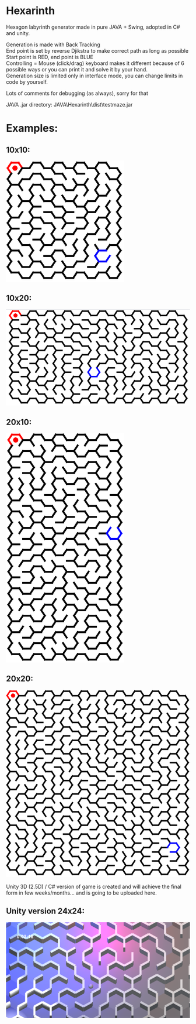 # Hexarinth
Hexagon labyrinth generator made in pure JAVA + Swing, adopted in C# and unity.

Generation is made with Back Tracking<br />
End point is set by reverse Djikstra to make correct path as long as possible<br />
Start point is RED, end point is BLUE<br />
Controlling = Mouse (click/drag) keyboard makes it different because of 6 possible ways or you can print it and solve it by your hand.<br />
Generation size is limited only in interface mode, you can change limits in code by yourself. <br />

Lots of comments for debugging (as always), sorry for that

JAVA .jar directory: JAVA\Hexarinth\dist\testmaze.jar


# Examples:
##     10x10:
![](10x10.PNG)
##     10x20:
![](10x20.PNG)
##     20x10:
![](20x10.PNG)
##     20x20:
![](20x20.PNG)



Unity 3D (2.5D) / C# version of game is created and will achieve the final form in few weeks/months... and is going to be uploaded here.
##     Unity version 24x24:
![](unity24.PNG)
